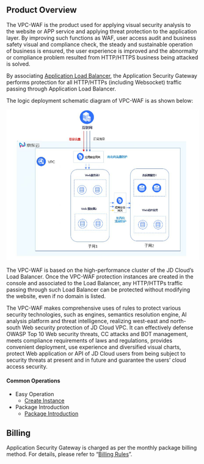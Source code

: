 ## Product Overview 

The VPC-WAF is the product used for applying visual security analysis to the website or APP service and applying threat protection to the application layer. By improving such functions as WAF, user access audit and business safety visual and compliance check, the steady and sustainable operation of business is ensured, the user experience is improved and the abnormalty or compliance problem resulted from HTTP/HTTPS business being attacked is solved.

By associating [Application Load Balancer](https://docs.jdcloud.com/en/application-load-balancer/product-overview), the Application Security Gateway performs protection for all HTTP/HTTPs (including Websocket) traffic passing through Application Load Balancer.

The logic deployment schematic diagram of VPC-WAF is as shown below:

 ![](../../../../image/AppliAcation-Security-Gateway/01-overview.png)

The VPC-WAF is based on the high-performance cluster of the JD Cloud’s Load Balancer. Once the VPC-WAF protection instances are created in the console and associated to the Load Balancer, any HTTP/HTTPs traffic passing through such Load Balancer can be protected without modifying the website, even if no domain is listed.

The VPC-WAF makes comprehensive uses of rules to protect various security technologies, such as engines, semantics resolution engine, AI analysis platform and threat intelligence, realizing west-east and north-south Web security protection of JD Cloud VPC. It can effectively defense OWASP Top 10 Web security threats, CC attacks and BOT management, meets compliance requirements of laws and regulations, provides convenient deployment, use experience and diversified visual charts, protect Web application or API of JD Cloud users from being subject to security threats at present and in future and guarantee the users’ cloud access security.

#### Common Operations

- Easy Operation
  - [Create Instance](../Operation-Guide/Instance-Management/Create-Application-Security-Gateway.md)
- Package Introduction
  - [Package Introduction](../Introduction/Specifications.md)

## Billing

Application Security Gateway is charged as per the monthly package billing method. For details, please refer to “[Billing Rules](../Pricing/Price-Overview.md)”.
